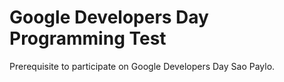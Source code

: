 Google Developers Day Programming Test
======================================

Prerequisite to participate on Google Developers Day Sao Paylo.
